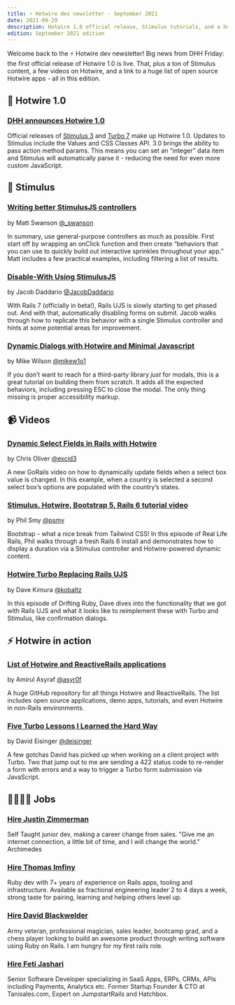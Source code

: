 ```yaml
---
title: ⚡️ Hotwire dev newsletter - September 2021
date: 2021-09-29
description: Hotwire 1.0 official release, Stimulus tutorials, and a huge list of open source Hotwire apps.
edition: September 2021 edition
---
```


Welcome back to the ⚡️ Hotwire dev newsletter! Big news from DHH Friday: the first official release of Hotwire 1.0 is live. That, plus a ton of Stimulus content, a few videos on Hotwire, and a link to a huge list of open source Hotwire apps - all in this edition.

## 🎉 Hotwire 1.0

### [DHH announces Hotwire 1.0](https://world.hey.com/dhh/stimulus-3-turbo-7-hotwire-1-0-9d507133)

Official releases of [Stimulus 3](https://world.hey.com/hotwired/stimulus-3-c438d432) and [Turbo 7](https://world.hey.com/hotwired/turbo-7-0dd7a27f) make up Hotwire 1.0. Updates to Stimulus include the Values and CSS Classes API. 3.0 brings the ability to pass action method params. This means you can set an “integer” data item and Stimulus will automatically parse it - reducing the need for even more custom JavaScript.

## 📙 Stimulus

### [Writing better StimulusJS controllers](https://boringrails.com/articles/better-stimulus-controllers/)

by Matt Swanson [@\_swanson](https://twitter.com/_swanson)

In summary, use general-purpose controllers as much as possible. First start off by wrapping an onClick function and then create “behaviors that you can use to quickly build out interactive sprinkles throughout your app.” Matt includes a few practical examples, including filtering a list of results.

### [Disable-With Using StimulusJS](https://dev.to/jacobdaddario/disable-with-using-stimulusjs-bco)

by Jacob Daddario [@JacobDaddario](https://twitter.com/JacobDaddario)

With Rails 7 (officially in beta!), Rails UJS is slowly starting to get phased out. And with that, automatically disabling forms on submit. Jacob walks through how to replicate this behavior with a single Stimulus controller and hints at some potential areas for improvement.

### [Dynamic Dialogs with Hotwire and Minimal Javascript](https://www.mikewilson.dev/posts/dynamic-dialogs-with-hotwire-and-minimal-javascript/)

by Mike Wilson [@mikew1o1](https://twitter.com/mikew1o1)

If you don’t want to reach for a third-party library _just_ for modals, this is a great tutorial on building them from scratch. It adds all the expected behaviors, including pressing ESC to close the modal. The only thing missing is proper accessibility markup.

## 📹 Videos

### [Dynamic Select Fields in Rails with Hotwire](https://gorails.com/episodes/dynamic-select-fields-with-rails-hotwire)

by Chris Oliver [@excid3](https://twitter.com/excid3)

A new GoRails video on how to dynamically update fields when a select box value is changed. In this example, when a country is selected a second select box’s options are populated with the country’s states.

### [Stimulus, Hotwire, Bootstrap 5, Rails 6 tutorial video](https://www.youtube.com/watch?v=YOiEAAac5Co)

by Phil Smy [@psmy](https://twitter.com/psmy)

Bootstrap - what a nice break from Tailwind CSS! In this episode of Real Life Rails, Phil walks through a fresh Rails 6 install and demonstrates how to display a duration via a Stimulus controller and Hotwire-powered dynamic content.

### [Hotwire Turbo Replacing Rails UJS](https://www.driftingruby.com/episodes/hotwire-turbo-replacing-rails-ujs)

by Dave Kimura [@kobaltz](https://twitter.com/kobaltz)

In this episode of Drifting Ruby, Dave dives into the functionality that we got with Rails UJS and what it looks like to reimplement these with Turbo and Stimulus, like confirmation dialogs.

## ⚡️ Hotwire in action

### [List of Hotwire and ReactiveRails applications](https://github.com/asyraffff/Hotwire-in-action)

by Amirul Asyraf [@asyr0f](https://twitter.com/asyr0f)

A huge GitHub repository for all things Hotwire and ReactiveRails. The list includes open source applications, demo apps, tutorials, and even Hotwire in non-Rails environments.

### [Five Turbo Lessons I Learned the Hard Way](https://www.viget.com/articles/five-turbo-lessons-i-learned-the-hard-way/)

by David Eisinger [@deisinger](https://twitter.com/deisinger)

A few gotchas David has picked up when working on a client project with Turbo. Two that jump out to me are sending a 422 status code to re-render a form with errors and a way to trigger a Turbo form submission via JavaScript.

## 👩‍💻👨‍💻 Jobs

### [Hire Justin Zimmerman](mailto:justin.p.zimmerman@protonmail.com)

Self Taught junior dev, making a career change from sales. "Give me an internet connection, a little bit of time, and I will change the world." Archimedes

### [Hire Thomas Imfiny](mailto:thomas@imfiny.com)

Ruby dev with 7+ years of experience on Rails apps, tooling and infrastructure. Available as fractional engineering leader 2 to 4 days a week, strong taste for pairing, learning and helping others level up.

### [Hire David Blackwelder](mailto:david@davidblackwelder.dev)

Army veteran, professional magician, sales leader, bootcamp grad, and a chess player looking to build an awesome product through writing software using Ruby on Rails. I am hungry for my first rails role.

### [Hire Feti Jashari](mailto:fetijashari@gmail.com)

Senior Software Developer specializing in SaaS Apps, ERPs, CRMs, APIs including Payments, Analytics etc. Former Startup Founder & CTO at Tanisales.com, Expert on JumpstartRails and Hatchbox.
